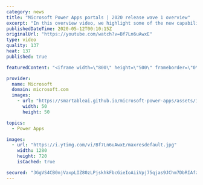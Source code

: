 ```yaml
---
category: news
title: "Microsoft Power Apps portals | 2020 release wave 1 overview"
excerpt: "In this overview video, we highlight some of the new capabilities included in the latest update to Microsoft Power Apps portals.     Here are the capabilities covered:   •    Power BI integration, so you can quickly add Power BI reports, tables, and dashboards to your portals without coding.  •    Themes"
publishedDateTime: 2020-05-12T00:10:15Z
originalUrl: "https://youtube.com/watch?v=Bf7Ln6uAwxE"
type: video
quality: 137
heat: 137
published: true

featuredContent: "<iframe width=\"800\" height=\"500\" frameborder=\"0\" src=\"https://www.youtube.com/embed/Bf7Ln6uAwxE\" allow=\"accelerometer; autoplay; encrypted-media; gyroscope; picture-in-picture\" allowfullscreen></iframe>"

provider:
  name: Microsoft
  domain: microsoft.com
  images:
    - url: "https://smartableai.github.io/microsoft-power-apps/assets/images/organizations/microsoft.com-50x50.jpg"
      width: 50
      height: 50

topics:
  - Power Apps

images:
  - url: "https://i.ytimg.com/vi/Bf7Ln6uAwxE/maxresdefault.jpg"
    width: 1280
    height: 720
    isCached: true

secured: "3GgVS4CB0njVaxpLIZ80zLPjskhkFbcGieIoAiiVpj75qjas9JChm7DbRIAfz/YX4DMHAsqhuZKIsDwwYMG8UpBIhii2gNgOAEkJJJ37yNQbjdB1V5svIxyNyunFr4+DMh/srQCrI7flweoNVEwDahnDfldcMb6NBohj3pBYkVxbKWf9i0F/u/z6dO81DQxg7Cyqn/uXmYYlASjCAKkzE+k23G1VLzAeJDFqMKWEqNsWhrPvXJV53qRyF+CEvXlhugMoXa2sy86DQVRmqPrMtxrqDxGxktYrUD6XPcpMHem5PNm6sHPi17Je8U/ave5iGtpL61fcs7tVGaXytwABmId1CU9QdXHilCB3n8ulNbRWOHPJvyIqwWOmWpgxQd7RIPu0o6qgMqBJgY4zQ5apPp8Lo3Bcj57emsFuEbEZ2RZ44repHjrJ5TArMO6OXS4Y;oesiRepF2/zDC7qmsIokYQ=="
---
```


